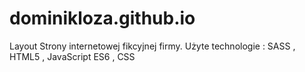 # dominikloza.github.io

Layout Strony internetowej fikcyjnej firmy. 
Użyte technologie : SASS , HTML5 , JavaScript ES6 , CSS
